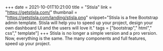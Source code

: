 +++
date = 2021-10-01T10:21:00
title = "Stisla"
link = "https://getstisla.com/"
thumbnail = "https://getstisla.com/landing/stisla.png"
snippet="Stisla is a free Bootstrap admin template. Stisla will help you to speed up your project, design your own dashboard UI and the users will love it."
tags = ["bootstrap"," html"," css"," template"]
+++
Stisla is no longer a simple version and a pro version. Now, everything is the same. The many components and full features, speed up your project.
